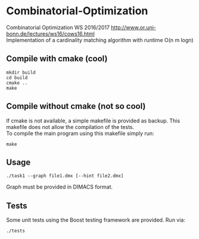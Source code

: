 # Combinatorial-Optimization
Combinatorial Optimization WS 2016/2017 
http://www.or.uni-bonn.de/lectures/ws16/cows16.html   
Implementation of a cardinality matching algorithm with runtime O(n m logn)

Compile with cmake (cool)
-------------------------
```
mkdir build
cd build
cmake ..
make
```

Compile without cmake (not so cool)
-----------------------------------
If cmake is not available, a simple makefile is provided as backup.
This makefile does not allow the compilation of the tests.  
To compile the main program using this makefile simply run:

`make` 

Usage
-----
`./task1 --graph file1.dmx [--hint file2.dmx]`

Graph must be provided in DIMACS format.

Tests
-----
Some unit tests using the Boost testing framework are provided.
Run via: 

`./tests`
